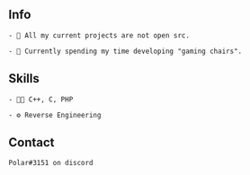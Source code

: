 ## Info


```
- 👥 All my current projects are not open src.

- 🧭 Currently spending my time developing "gaming chairs".
```

## Skills
```
- 👨‍💻 C++, C, PHP

- ⚙️ Reverse Engineering
```

## Contact
```
Polar#3151 on discord
```

